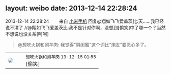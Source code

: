 layout: weibo
date: 2013-12-14 22:28:24
---
<meta name="referrer" content="no-referrer" />

2013-12-14 22:28:24  &nbsp;&nbsp;&nbsp;&nbsp;&nbsp;&nbsp; 来自 <a href="http://app.weibo.com/t/feed/22zMnn" rel="nofollow">小米手机</a>
回复@翔如飞飞爱盖茨比:天……我已经说不清了 //@翔如飞飞爱盖茨比:我不是针对你啊，没想到[偷笑]中了哪一个？当然不想说也没关系[呵呵] 
>  @想吃火锅和涮羊肉: 我觉得"男闺蜜"这个词比“炮友”要恶心多了。 ​​​

<table style="width: 100%;">
  <tr>
    <td style="width: 40px;"><img style="border-radius:50%" src="https://tva1.sinaimg.cn/crop.0.1.751.751.50/71c5c7f8jw8f5hblff0u4j20kv0ky3zn.jpg?KID=imgbed,tva&Expires=1624464098&ssig=exR6k2v9Fg"></td>
    <td colspan="2"><small>想吃火锅和涮羊肉 13-12-15 01:55</small><br/>[偷笑]</td>
  </tr>
</table>

